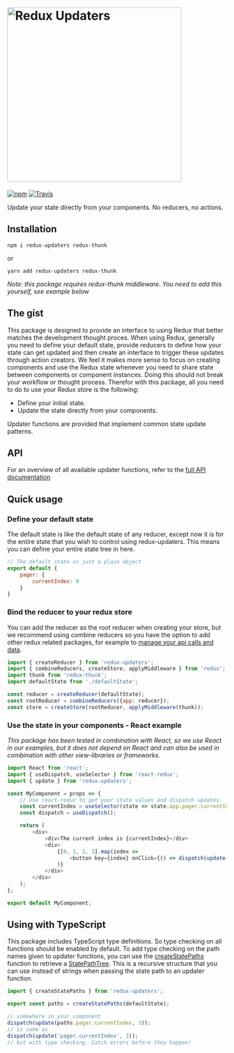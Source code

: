 # <img src="https://user-images.githubusercontent.com/19429291/69951420-83dc0900-14f5-11ea-8c6a-0ddbdd8ea7f9.png" alt="Redux Updaters" width="400" />

[![npm](https://img.shields.io/npm/v/redux-updaters.svg)](https://www.npmjs.com/package/redux-updaters)
[![Travis](https://img.shields.io/travis/oberonamsterdam/redux-updaters/master.svg)](https://travis-ci.org/oberonamsterdam/redux-updaters/)

Update your state directly from your components. No reducers,
no actions. 

## Installation

`npm i redux-updaters redux-thunk`

or

`yarn add redux-updaters redux-thunk`

*Note: this package requires redux-thunk middleware. You need to add this yourself, see example below*

## The gist

This package is designed to provide an interface to using Redux that better
matches the development thought proces. When using Redux, generally you
need to define your default state, provide reducers to define how your
state can get updated and then create an interface to trigger these updates
through action creators. We feel it makes more sense to focus on creating
components and use the Redux state whenever you need to share state between
components or component instances. Doing this should
not break your workflow or thought process. Therefor with this package, all 
you need to do to use your Redux store is the following:

* Define your initial state.
* Update the state directly from your components.

Updater functions are provided that implement common state update patterns.

## API

For an overview of all available updater functions, refer to the [full API documentation](api.md)

## Quick usage

### Define your default state
The default state is like the default state of any reducer, except now it is for the entire state that you wish to control using 
redux-updaters. This means you can define your entire state tree in here. 
```js
// The default state us just a plain object
export default {
    pager: {
        currentIndex: 0
    }
}
```

### Bind the reducer to your redux store

You can add the reducer as the root reducer when creating your store, but we 
recommend using combine reducers so you have the option to add other redux 
related packages, for example to [manage your api calls and data](https://github.com/oberonamsterdam/react-api-data).

```js
import { createReducer } from 'redux-updaters';
import { combineReducers, createStore, applyMiddleware } from 'redux';
import thunk from 'redux-thunk';
import defaultState from './defaultState';

const reducer = createReducer(defaultState);
const rootReducer = combineReducers({app: reducer});
const store = createStore(rootReducer, applyMiddleware(thunk));
```

### Use the state in your components - React example
*This package has been tested in combination with React, so we use React in our examples, but it does not depend on React and can 
also be used in combination with other view-libraries or frameworks.*
```js
import React from 'react';
import { useDispatch, useSelector } from 'react-redux';
import { update } from 'redux-updaters';

const MyComponent = props => {
    // Use react-redux to get your state values and dispatch updates.
    const currentIndex = useSelector(state => state.app.pager.currentIndex);
    const dispatch = useDispatch();

    return (
        <div>
            <div>The current index is {currentIndex}</div>
            <div>
                {[0, 1, 2, 3].map(index =>
                    <button key={index} onClick={() => dispatch(update('pager.currentIndex', index))}>{index}</button>,
                )}
            </div>
        </div>
    );
};

export default MyComponent;
```

## Using with TypeScript

This package includes TypeScript type definitions. So type checking on all functions should be enabled by default. To add 
type checking on the path names given to updater functions, you can use the [createStatePaths](api.md#createstatepaths)
function to retrieve a [StatePathTree](api.md#statepathtree). This is a recursive structure that you can use instead of
strings when passing the state path to an updater function. 

```js
import { createStatePaths } from 'redux-updaters';

export const paths = createStatePaths(defaultState);

// somewhere in your component
dispatch(update(paths.pager.currentIndex, 3));
// is same as
dispatch(update('pager.currentIndex', 3)); 
// but with type checking. Catch errors before they happen!

```
